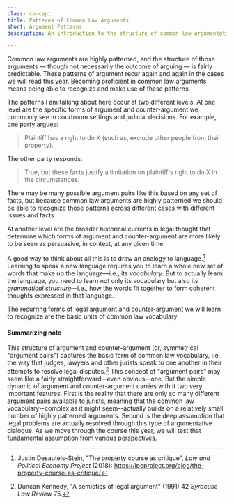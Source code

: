 ```yaml
---
class: concept
title: Patterns of Common Law Arguments
short: Argument Patterns
description: An introduction to the structure of common law argumentation

---
```


Common law arguments are highly patterned, and the structure of those arguments — though not necessarily the outcome of arguing — is fairly predictable. These patterns of argument recur again and again in the cases we will read this year. Becoming proficient in common law arguments means being able to recognize and make use of these patterns.

The patterns I am talking about here occur at two different levels. At one level are the specific forms of argument and counter-argument we commonly see in courtroom settings and judicial decisions. For example, one party argues:

> Plaintiff has a right to do X (such as, exclude other people from their property).

The other party responds:

> True, but these facts justify a limitation on plaintiff's right to do X in the circumstances.

There may be many possible argument pairs like this based on any set of facts, but because common law arguments are highly patterned we should be able to recognize those patterns across different cases with different issues and facts.

At another level are the broader historical currents in legal thought that determine which forms of argument and counter-argument are more likely to be seen as persuasive, in context, at any given time.

A good way to think about all this is to draw an analogy to language.[^stein2018] Learning to speak a new language requires you to learn a whole new set of words that make up the language—i.e., its *vocabulary*. But to actually learn the language, you need to learn not only its vocabulary but also its *grammatical structure*—i.e., how the words fit together to form coherent thoughts expressed in that language. 

The recurring forms of legal argument and counter-argument we will learn to recognize are the basic units of common law vocabulary. 

[^stein2018]: Justin Desautels-Stein, "The property course as critique", *Law and Political Economy Project* (2018): https://lpeproject.org/blog/the-property-course-as-critique/

#### Summarizing note ####

This structure of argument and counter-argument (or, symmetrical "argument pairs") captures the basic form of common law vocabulary, i.e. the way that judges, lawyers and other jurists speak to one another in their attempts to resolve legal disputes.[^kennedy1991] This concept of "argument pairs" may seem like a fairly straightforward--even obvious--one. But the simple dynamic of argument and counter-argument carries with it two very important features. First is the reality that there are only so many different argument pairs available to jurists, meaning that the common law vocabulary--complex as it might seem--actually builds on a relatively small number of highly patterned arguments. Second is the deep assumption that legal problems are actually resolved through this type of argumentative dialogue. As we move through the course this year, we will test that fundamental assumption from various perspectives. 

[^kennedy1991]: Duncan Kennedy, "A semiotics of legal argument" (1991) 42 *Syracuse Law Review* 75.